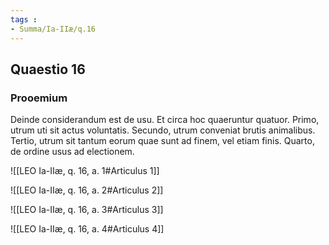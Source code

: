 ```yaml
---
tags : 
- Summa/Ia-IIæ/q.16
---
```


## Quaestio 16

### Prooemium

Deinde considerandum est de usu. Et circa hoc quaeruntur quatuor. Primo, utrum uti sit actus voluntatis. Secundo, utrum conveniat brutis animalibus. Tertio, utrum sit tantum eorum quae sunt ad finem, vel etiam finis. Quarto, de ordine usus ad electionem.

![[LEO Ia-IIæ, q. 16, a. 1#Articulus 1]]

![[LEO Ia-IIæ, q. 16, a. 2#Articulus 2]]

![[LEO Ia-IIæ, q. 16, a. 3#Articulus 3]]

![[LEO Ia-IIæ, q. 16, a. 4#Articulus 4]]

